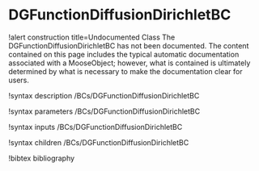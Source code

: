 <!-- MOOSE Documentation Stub: Remove this when content is added. -->

# DGFunctionDiffusionDirichletBC

!alert construction title=Undocumented Class
The DGFunctionDiffusionDirichletBC has not been documented. The content contained on this page includes the
typical automatic documentation associated with a MooseObject; however, what is contained is
ultimately determined by what is necessary to make the documentation clear for users.

!syntax description /BCs/DGFunctionDiffusionDirichletBC

!syntax parameters /BCs/DGFunctionDiffusionDirichletBC

!syntax inputs /BCs/DGFunctionDiffusionDirichletBC

!syntax children /BCs/DGFunctionDiffusionDirichletBC

!bibtex bibliography

